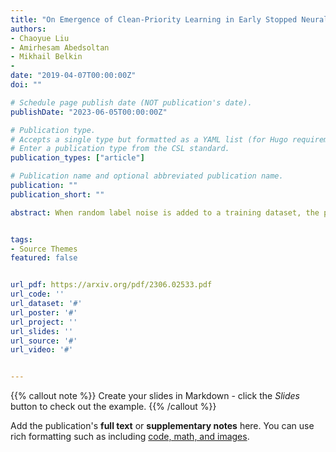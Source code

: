 ```yaml
---
title: "On Emergence of Clean-Priority Learning in Early Stopped Neural Networks"
authors:
- Chaoyue Liu
- Amirhesam Abedsoltan
- Mikhail Belkin
- 
date: "2019-04-07T00:00:00Z"
doi: ""

# Schedule page publish date (NOT publication's date).
publishDate: "2023-06-05T00:00:00Z"

# Publication type.
# Accepts a single type but formatted as a YAML list (for Hugo requirements).
# Enter a publication type from the CSL standard.
publication_types: ["article"]

# Publication name and optional abbreviated publication name.
publication: ""
publication_short: ""

abstract: When random label noise is added to a training dataset, the prediction error of a neural network on a label-noise-free test dataset initially improves during early training but eventually deteriorates, following a U-shaped dependence on training time. This behaviour is believed to be a result of neural networks learning the pattern of clean data first and fitting the noise later in the training, a phenomenon that we refer to as clean-priority learning. In this study, we aim to explore the learning dynamics underlying this phenomenon. We theoretically demonstrate that, in the early stage of training, the update direction of gradient descent is determined by the clean subset of training data, leaving the noisy subset has minimal to no impact, resulting in a prioritization of clean learning. Moreover, we show both theoretically and experimentally, as the clean-priority learning goes on, the dominance of the gradients of clean samples over those of noisy samples diminishes, and finally results in a termination of the clean-priority learning and fitting of the noisy samples.


tags:
- Source Themes
featured: false


url_pdf: https://arxiv.org/pdf/2306.02533.pdf
url_code: ''
url_dataset: '#'
url_poster: '#'
url_project: ''
url_slides: ''
url_source: '#'
url_video: '#'


---
```


{{% callout note %}}
Create your slides in Markdown - click the *Slides* button to check out the example.
{{% /callout %}}

Add the publication's **full text** or **supplementary notes** here. You can use rich formatting such as including [code, math, and images](https://docs.hugoblox.com/content/writing-markdown-latex/).
